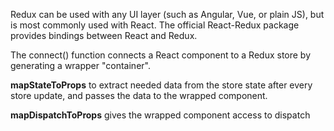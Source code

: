 Redux can be used with any UI layer (such as Angular, Vue, or plain JS), but is most commonly used with React. The official React-Redux package provides bindings between React and Redux.

The connect() function connects a React component to a Redux store by generating a wrapper "container".

**mapStateToProps** to extract needed data from the store state after every store update, and passes the data to the wrapped component.

**mapDispatchToProps** gives the wrapped component access to dispatch
